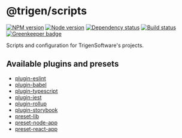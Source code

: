 # @trigen/scripts

[![NPM version][npm]][npm-url]
[![Node version][node]][node-url]
[![Dependency status][deps]][deps-url]
[![Build status][build]][build-url]
[![Greenkeeper badge][greenkeeper]][greenkeeper-url]

[npm]: https://img.shields.io/npm/v/%40trigen/scripts.svg
[npm-url]: https://www.npmjs.com/package/@trigen/scripts

[node]: https://img.shields.io/node/v/%40trigen/scripts.svg
[node-url]: https://nodejs.org

[deps]: https://david-dm.org/TrigenSoftware/scripts.svg
[deps-url]: https://david-dm.org/TrigenSoftware/scripts

[build]: http://img.shields.io/travis/com/TrigenSoftware/scripts.svg
[build-url]: https://travis-ci.com/TrigenSoftware/scripts

[greenkeeper]: https://badges.greenkeeper.io/TrigenSoftware/scripts.svg
[greenkeeper-url]: https://greenkeeper.io/

Scripts and configuration for TrigenSoftware's projects.

## Available plugins and presets

- [plugin-eslint](https://github.com/TrigenSoftware/scripts/tree/master/packages/scripts-plugin-eslint#readme)
- [plugin-babel](https://github.com/TrigenSoftware/scripts/tree/master/packages/scripts-plugin-babel#readme)
- [plugin-typescript](https://github.com/TrigenSoftware/scripts/tree/master/packages/scripts-plugin-typescript#readme)
- [plugin-jest](https://github.com/TrigenSoftware/scripts/tree/master/packages/scripts-plugin-jest#readme)
- [plugin-rollup](https://github.com/TrigenSoftware/scripts/tree/master/packages/scripts-plugin-rollup#readme)
- [plugin-storybook](https://github.com/TrigenSoftware/scripts/tree/master/packages/scripts-plugin-storybook#readme)
- [preset-lib](https://github.com/TrigenSoftware/scripts/tree/master/packages/scripts-preset-lib#readme)
- [preset-node-app](https://github.com/TrigenSoftware/scripts/tree/master/packages/scripts-preset-node-app#readme)
- [preset-react-app](https://github.com/TrigenSoftware/scripts/tree/master/packages/scripts-preset-react-app#readme)
